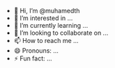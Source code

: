 - 👋 Hi, I’m @muhamedth
- 👀 I’m interested in ...
- 🌱 I’m currently learning ...
- 💞️ I’m looking to collaborate on ...
- 📫 How to reach me ...
- 😄 Pronouns: ...
- ⚡ Fun fact: ...

<!---
muhamedth/muhamedth is a ✨ special ✨ repository because its `README.md` (this file) appears on your GitHub profile.
You can click the Preview link to take a look at your changes.
--->
